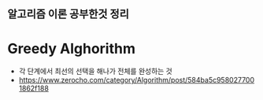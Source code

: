 ## 알고리즘 이론 공부한것 정리

# Greedy Alghorithm
- 각 단계에서 최선의 선택을 해나가 전체를 완성하는 것
- https://www.zerocho.com/category/Algorithm/post/584ba5c9580277001862f188
